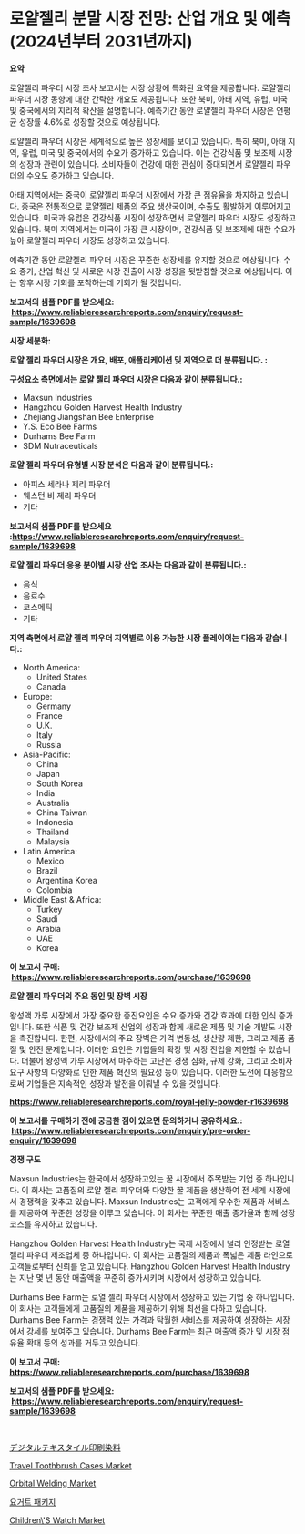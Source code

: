 <p><h1>로얄젤리 분말 시장 전망: 산업 개요 및 예측 (2024년부터 2031년까지)</h1></p><p><strong>요약</strong></p>
<p><p>로얄젤리 파우더 시장 조사 보고서는 시장 상황에 특화된 요약을 제공합니다. 로얄젤리 파우더 시장 동향에 대한 간략한 개요도 제공됩니다. 또한 북미, 아태 지역, 유럽, 미국 및 중국에서의 지리적 확산을 설명합니다. 예측기간 동안 로얄젤리 파우더 시장은 연평균 성장률 4.6%로 성장할 것으로 예상됩니다.</p><p>로얄젤리 파우더 시장은 세계적으로 높은 성장세를 보이고 있습니다. 특히 북미, 아태 지역, 유럽, 미국 및 중국에서의 수요가 증가하고 있습니다. 이는 건강식품 및 보조제 시장의 성장과 관련이 있습니다. 소비자들이 건강에 대한 관심이 증대되면서 로얄젤리 파우더의 수요도 증가하고 있습니다. </p><p>아태 지역에서는 중국이 로얄젤리 파우더 시장에서 가장 큰 점유율을 차지하고 있습니다. 중국은 전통적으로 로얄젤리 제품의 주요 생산국이며, 수출도 활발하게 이루어지고 있습니다. 미국과 유럽은 건강식품 시장이 성장하면서 로얄젤리 파우더 시장도 성장하고 있습니다. 북미 지역에서는 미국이 가장 큰 시장이며, 건강식품 및 보조제에 대한 수요가 높아 로얄젤리 파우더 시장도 성장하고 있습니다. </p><p>예측기간 동안 로얄젤리 파우더 시장은 꾸준한 성장세를 유지할 것으로 예상됩니다. 수요 증가, 산업 혁신 및 새로운 시장 진출이 시장 성장을 뒷받침할 것으로 예상됩니다. 이는 향후 시장 기회를 포착하는데 기회가 될 것입니다.</p></p>
<p><strong>보고서의 샘플 PDF를 받으세요: &nbsp;<a href="https://www.reliableresearchreports.com/enquiry/request-sample/1639698">https://www.reliableresearchreports.com/enquiry/request-sample/1639698</a></strong></p>
<p><strong>시장 세분화:</strong></p>
<p><strong> 로얄 젤리 파우더 시장은 개요, 배포, 애플리케이션 및 지역으로 더 분류됩니다. :</strong></p>
<p><strong>구성요소 측면에서는 로얄 젤리 파우더 시장은 다음과 같이 분류됩니다.:</strong></p>
<p><ul><li>Maxsun Industries</li><li>Hangzhou Golden Harvest Health Industry</li><li>Zhejiang Jiangshan Bee Enterprise</li><li>Y.S. Eco Bee Farms</li><li>Durhams Bee Farm</li><li>SDM Nutraceuticals</li></ul></p>
<p><strong> 로얄 젤리 파우더 유형별 시장 분석은 다음과 같이 분류됩니다.:</strong></p>
<p><ul><li>아피스 세라나 제리 파우더</li><li>웨스턴 비 제리 파우더</li><li>기타</li></ul></p>
<p><strong>보고서의 샘플 PDF를 받으세요 :<a href="https://www.reliableresearchreports.com/enquiry/request-sample/1639698">https://www.reliableresearchreports.com/enquiry/request-sample/1639698</a></strong></p>
<p><strong> 로얄 젤리 파우더 응용 분야별 시장 산업 조사는 다음과 같이 분류됩니다.:</strong></p>
<p><ul><li>음식</li><li>음료수</li><li>코스메틱</li><li>기타</li></ul></p>
<p><strong>지역 측면에서 로얄 젤리 파우더 지역별로 이용 가능한 시장 플레이어는 다음과 같습니다.:</strong></p>
<p><ul>
    <li>
        North America:
        <ul>
            <li>United States</li>
            <li>Canada</li>
        </ul>
    </li>
    <li>
        Europe:
        <ul>
            <li>Germany</li>
            <li>France</li>
            <li>U.K.</li>
            <li>Italy</li>
            <li>Russia</li>
        </ul>
    </li>
    <li>
        Asia-Pacific:
        <ul>
            <li>China</li>
            <li>Japan</li>
            <li>South Korea</li>
            <li>India</li>
            <li>Australia</li>
            <li>China Taiwan</li>
            <li>Indonesia</li>
            <li>Thailand</li>
            <li>Malaysia</li>
        </ul>
    </li>
    <li>
        Latin America:
        <ul>
            <li>Mexico</li>
            <li>Brazil</li>
            <li>Argentina Korea</li>
            <li>Colombia</li>
        </ul>
    </li>
    <li>
        Middle East & Africa:
        <ul>
            <li>Turkey</li>
            <li>Saudi</li>
            <li>Arabia</li>
            <li>UAE</li>
            <li>Korea</li>
        </ul>
    </li>
    </ul></p>
<p><strong>이 보고서 구매: &nbsp;<a href="https://www.reliableresearchreports.com/purchase/1639698">https://www.reliableresearchreports.com/purchase/1639698</a></strong></p>
<p><strong>로얄 젤리 파우더의 주요 동인 및 장벽 시장</strong></p>
<p><p>왕성액 가루 시장에서 가장 중요한 증진요인은 수요 증가와 건강 효과에 대한 인식 증가입니다. 또한 식품 및 건강 보조제 산업의 성장과 함께 새로운 제품 및 기술 개발도 시장을 촉진합니다. 한편, 시장에서의 주요 장벽은 가격 변동성, 생산량 제한, 그리고 제품 품질 및 안전 문제입니다. 이러한 요인은 기업들의 확장 및 시장 진입을 제한할 수 있습니다. 더불어 왕성액 가루 시장에서 마주하는 고난은 경쟁 심화, 규제 강화, 그리고 소비자 요구 사항의 다양화로 인한 제품 혁신의 필요성 등이 있습니다. 이러한 도전에 대응함으로써 기업들은 지속적인 성장과 발전을 이뤄낼 수 있을 것입니다.</p></p>
<p><strong><a href="https://www.reliableresearchreports.com/royal-jelly-powder-r1639698">https://www.reliableresearchreports.com/royal-jelly-powder-r1639698</a></strong></p>
<p><strong>이 보고서를 구매하기 전에 궁금한 점이 있으면 문의하거나 공유하세요.: &nbsp;<a href="https://www.reliableresearchreports.com/enquiry/pre-order-enquiry/1639698">https://www.reliableresearchreports.com/enquiry/pre-order-enquiry/1639698</a></strong></p>
<p><strong>경쟁 구도</strong></p>
<p><p>Maxsun Industries는 한국에서 성장하고있는 꿀 시장에서 주목받는 기업 중 하나입니다. 이 회사는 고품질의 로얄 젤리 파우더와 다양한 꿀 제품을 생산하여 전 세계 시장에서 경쟁력을 갖추고 있습니다. Maxsun Industries는 고객에게 우수한 제품과 서비스를 제공하여 꾸준한 성장을 이루고 있습니다. 이 회사는 꾸준한 매출 증가율과 함께 성장 코스를 유지하고 있습니다.</p><p>Hangzhou Golden Harvest Health Industry는 국제 시장에서 널리 인정받는 로열 젤리 파우더 제조업체 중 하나입니다. 이 회사는 고품질의 제품과 폭넓은 제품 라인으로 고객들로부터 신뢰를 얻고 있습니다. Hangzhou Golden Harvest Health Industry는 지난 몇 년 동안 매출액을 꾸준히 증가시키며 시장에서 성장하고 있습니다.</p><p>Durhams Bee Farm는 로열 젤리 파우더 시장에서 성장하고 있는 기업 중 하나입니다. 이 회사는 고객들에게 고품질의 제품을 제공하기 위해 최선을 다하고 있습니다. Durhams Bee Farm는 경쟁력 있는 가격과 탁월한 서비스를 제공하여 성장하는 시장에서 강세를 보여주고 있습니다. Durhams Bee Farm는 최근 매출액 증가 및 시장 점유율 확대 등의 성과를 거두고 있습니다.</p></p>
<p><strong>이 보고서 구매: &nbsp; <a href="https://www.reliableresearchreports.com/purchase/1639698">https://www.reliableresearchreports.com/purchase/1639698</a></strong></p>
<p><strong>보고서의 샘플 PDF를 받으세요: &nbsp;<a href="https://www.reliableresearchreports.com/enquiry/request-sample/1639698">https://www.reliableresearchreports.com/enquiry/request-sample/1639698</a></strong><strong></strong></p>
<p>&nbsp;</p>
<p><p><a href="https://github.com/CloydAbbott2023/Market-Research-Report-List-1/blob/main/330868065313.md">デジタルテキスタイル印刷染料</a></p><p><a href="https://issuu.com/reportprime-2/docs/travel-toothbrush-cases-market-size-2030.pptx">Travel Toothbrush Cases Market</a></p><p><a href="https://www.linkedin.com/pulse/orbital-welding-market-report-reveals-latest-trends-growth-iolrc">Orbital Welding Market</a></p><p><a href="https://github.com/Howaoole34545/Market-Research-Report-List-1/blob/main/918997963951.md">요거트 패키지</a></p><p><a href="https://github.com/SheilaBruen2023/Market-Research-Report-List-1/blob/main/childrens-watch-market.md">Children\'S Watch Market</a></p></p>